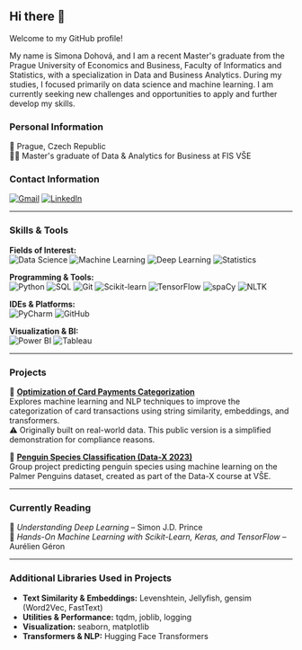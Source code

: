 ## Hi there 👋

Welcome to my GitHub profile!

My name is Simona Dohová, and I am a recent Master's graduate from the Prague University of Economics and Business, Faculty of Informatics and Statistics, with a specialization in Data and Business Analytics. During my studies, I focused primarily on data science and machine learning. I am currently seeking new challenges and opportunities to apply and further develop my skills.

### Personal Information
📍 Prague, Czech Republic  
🧑‍🎓 Master's graduate of Data & Analytics for Business at FIS VŠE  

### Contact Information  
[![Gmail](https://img.shields.io/badge/Gmail-D14836?style=for-the-badge&logo=gmail&logoColor=white)](mailto:s.dohova@gmail.com)
[![LinkedIn](https://img.shields.io/badge/LinkedIn-0A66C2?style=for-the-badge&logo=linkedin&logoColor=white)](https://www.linkedin.com/in/simona-dohov%C3%A1-182427153/)

---

### Skills & Tools

**Fields of Interest:**  
![Data Science](https://img.shields.io/badge/Data%20Science-4CAF50?style=for-the-badge)
![Machine Learning](https://img.shields.io/badge/Machine%20Learning-8BC34A?style=for-the-badge)
![Deep Learning](https://img.shields.io/badge/Deep%20Learning-388E3C?style=for-the-badge)
![Statistics](https://img.shields.io/badge/Statistics-FF7043?style=for-the-badge)

**Programming & Tools:**  
![Python](https://img.shields.io/badge/Python-3776AB?style=for-the-badge&logo=python&logoColor=white)
![SQL](https://img.shields.io/badge/SQL-4479A1?style=for-the-badge&logo=postgresql&logoColor=white)
![Git](https://img.shields.io/badge/Git-F05032?style=for-the-badge&logo=git&logoColor=white)
![Scikit-learn](https://img.shields.io/badge/Scikit--learn-F7931E?style=for-the-badge&logo=scikit-learn&logoColor=white)
![TensorFlow](https://img.shields.io/badge/TensorFlow-FF6F00?style=for-the-badge&logo=tensorflow&logoColor=white)
![spaCy](https://img.shields.io/badge/spaCy-09A3D5?style=for-the-badge)
![NLTK](https://img.shields.io/badge/NLTK-85C1E9?style=for-the-badge)

**IDEs & Platforms:**  
![PyCharm](https://img.shields.io/badge/PyCharm-000000?style=for-the-badge&logo=pycharm&logoColor=white)
![GitHub](https://img.shields.io/badge/GitHub-181717?style=for-the-badge&logo=github&logoColor=white)

**Visualization & BI:**  
![Power BI](https://img.shields.io/badge/Power%20BI-F2C811?style=for-the-badge&logo=powerbi&logoColor=black)
![Tableau](https://img.shields.io/badge/Tableau-E97627?style=for-the-badge&logo=tableau&logoColor=white)

---

### Projects

🔹 [**Optimization of Card Payments Categorization**](https://github.com/12Simi3/masters-thesis-text-classification)  
Explores machine learning and NLP techniques to improve the categorization of card transactions using string similarity, embeddings, and transformers.  
⚠️ Originally built on real-world data. This public version is a simplified demonstration for compliance reasons.

🔹 [**Penguin Species Classification (Data-X 2023)**](https://github.com/12Simi3/Data_X_2023)  
Group project predicting penguin species using machine learning on the Palmer Penguins dataset, created as part of the Data-X course at VŠE.

---

### Currently Reading  
📘 *Understanding Deep Learning* – Simon J.D. Prince  
📗 *Hands-On Machine Learning with Scikit-Learn, Keras, and TensorFlow* – Aurélien Géron

---

### Additional Libraries Used in Projects

- **Text Similarity & Embeddings:** Levenshtein, Jellyfish, gensim (Word2Vec, FastText)  
- **Utilities & Performance:** tqdm, joblib, logging  
- **Visualization:** seaborn, matplotlib  
- **Transformers & NLP:** Hugging Face Transformers  
